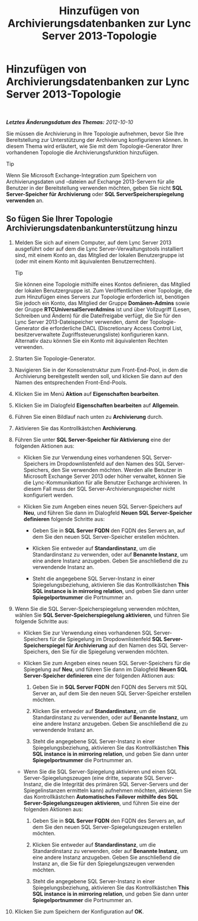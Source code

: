 ﻿---
title: Hinzufügen von Archivierungsdatenbanken zur Lync Server 2013-Topologie
TOCTitle: Hinzufügen von Archivierungsdatenbanken zur Lync Server 2013-Topologie
ms:assetid: 089ab32f-1167-4bb8-a283-fdc6c9613072
ms:mtpsurl: https://technet.microsoft.com/de-de/library/JJ204654(v=OCS.15)
ms:contentKeyID: 49293096
ms.date: 05/19/2016
mtps_version: v=OCS.15
ms.translationtype: HT
---

# Hinzufügen von Archivierungsdatenbanken zur Lync Server 2013-Topologie

 

_**Letztes Änderungsdatum des Themas:** 2012-10-10_

Sie müssen die Archivierung in Ihre Topologie aufnehmen, bevor Sie Ihre Bereitstellung zur Unterstützung der Archivierung konfigurieren können. In diesem Thema wird erläutert, wie Sie mit dem Topologie-Generator Ihrer vorhandenen Topologie die Archivierungsfunktion hinzufügen.


> [!TIP]
> Wenn Sie Microsoft Exchange-Integration zum Speichern von Archivierungsdaten und -dateien auf Exchange 2013-Servern für alle Benutzer in der Bereitstellung verwenden möchten, geben Sie nicht <STRONG>SQL Server-Speicher für Archivierung</STRONG> oder <STRONG>SQL ServerSpeicherspiegelung verwenden</STRONG> an.



## So fügen Sie Ihrer Topologie Archivierungsdatenbankunterstützung hinzu

1.  Melden Sie sich auf einem Computer, auf dem Lync Server 2013 ausgeführt oder auf dem die Lync Server-Verwaltungstools installiert sind, mit einem Konto an, das Mitglied der lokalen Benutzergruppe ist (oder mit einem Konto mit äquivalenten Benutzerrechten).
    

    > [!TIP]
    > Sie können eine Topologie mithilfe eines Kontos definieren, das Mitglied der lokalen Benutzergruppe ist. Zum Veröffentlichen einer Topologie, die zum Hinzufügen eines Servers zur Topologie erforderlich ist, benötigen Sie jedoch ein Konto, das Mitglied der Gruppe <STRONG>Domänen-Admins</STRONG> sowie der Gruppe <STRONG>RTCUniversalServerAdmins</STRONG> ist und über Vollzugriff (Lesen, Schreiben und Ändern) für die Dateifreigabe verfügt, die Sie für den Lync Server 2013-Dateispeicher verwenden, damit der Topologie-Generator die erforderliche DACL (Discretionary Access Control List, besitzerverwaltete Zugriffssteuerungsliste) konfigurieren kann. Alternativ dazu können Sie ein Konto mit äquivalenten Rechten verwenden.



2.  Starten Sie Topologie-Generator.

3.  Navigieren Sie in der Konsolenstruktur zum Front-End-Pool, in dem die Archivierung bereitgestellt werden soll, und klicken Sie dann auf den Namen des entsprechenden Front-End-Pools.

4.  Klicken Sie im Menü **Aktion** auf **Eigenschaften bearbeiten**.

5.  Klicken Sie im Dialogfeld **Eigenschaften bearbeiten** auf **Allgemein**.

6.  Führen Sie einen Bildlauf nach unten zu **Archivierung** durch.

7.  Aktivieren Sie das Kontrollkästchen **Archivierung**.

8.  Führen Sie unter **SQL Server-Speicher für Aktivierung** eine der folgenden Aktionen aus:
    
      - Klicken Sie zur Verwendung eines vorhandenen SQL Server-Speichers im Dropdownlistenfeld auf den Namen des SQL Server-Speichers, den Sie verwenden möchten. Werden alle Benutzer in Microsoft Exchange Server 2013 oder höher verwaltet, können Sie die Lync-Kommunikation für alle Benutzer Exchange archivieren. In diesem Fall muss der SQL Server-Archivierungsspeicher nicht konfiguriert werden.
    
      - Klicken Sie zum Angeben eines neuen SQL Server-Speichers auf **Neu**, und führen Sie dann im Dialogfeld **Neuen SQL Server-Speicher definieren** folgende Schritte aus:
        
          - Geben Sie in **SQL Server FQDN** den FQDN des Servers an, auf dem Sie den neuen SQL Server-Speicher erstellen möchten.
        
          - Klicken Sie entweder auf **Standardinstanz**, um die Standardinstanz zu verwenden, oder auf **Benannte Instanz**, um eine andere Instanz anzugeben. Geben Sie anschließend die zu verwendende Instanz an.
        
          - Steht die angegebene SQL Server-Instanz in einer Spiegelungsbeziehung, aktivieren Sie das Kontrollkästchen **This SQL instance is in mirroring relation**, und geben Sie dann unter **Spiegelportnummer** die Portnummer an.

9.  Wenn Sie die SQL Server-Speicherspiegelung verwenden möchten, wählen Sie **SQL Server-Speicherspiegelung aktivieren**, und führen Sie folgende Schritte aus:
    
      - Klicken Sie zur Verwendung eines vorhandenen SQL Server-Speichers für die Spiegelung im Dropdownlistenfeld **SQL Server-Speicherspiegel für Archivierung** auf den Namen des SQL Server-Speichers, den Sie für die Spiegelung verwenden möchten.
    
      - Klicken Sie zum Angeben eines neuen SQL Server-Speichers für die Spiegelung auf **Neu**, und führen Sie dann im Dialogfeld **Neuen SQL Server-Speicher definieren** eine der folgenden Aktionen aus:
        
        1.  Geben Sie in **SQL Server FQDN** den FQDN des Servers mit SQL Server an, auf dem Sie den neuen SQL Server-Speicher erstellen möchten.
        
        2.  Klicken Sie entweder auf **Standardinstanz**, um die Standardinstanz zu verwenden, oder auf **Benannte Instanz**, um eine andere Instanz anzugeben. Geben Sie anschließend die zu verwendende Instanz an.
        
        3.  Steht die angegebene SQL Server-Instanz in einer Spiegelungsbeziehung, aktivieren Sie das Kontrollkästchen **This SQL instance is in mirroring relation**, und geben Sie dann unter **Spiegelportnummer** die Portnummer an.
    
      - Wenn Sie die SQL Server-Spiegelung aktivieren und einen SQL Server-Spiegelungszeugen (eine dritte, separate SQL Server-Instanz, die die Integrität des primären SQL Server-Servers und der Spiegelinstanzen ermitteln kann) aufnehmen möchten, aktivieren Sie das Kontrollkästchen **Automatisches Failover mithilfe des SQL Server-Spiegelungszeugen aktivieren**, und führen Sie eine der folgenden Aktionen aus:
        
        1.  Geben Sie in **SQL Server FQDN** den FQDN des Servers an, auf dem Sie den neuen SQL Server-Spiegelungszeugen erstellen möchten.
        
        2.  Klicken Sie entweder auf **Standardinstanz**, um die Standardinstanz zu verwenden, oder auf **Benannte Instanz**, um eine andere Instanz anzugeben. Geben Sie anschließend die Instanz an, die Sie für den Spiegelungszeugen verwenden möchten.
        
        3.  Steht die angegebene SQL Server-Instanz in einer Spiegelungsbeziehung, aktivieren Sie das Kontrollkästchen **This SQL instance is in mirroring relation**, und geben Sie dann unter **Spiegelportnummer** die Portnummer an.

10. Klicken Sie zum Speichern der Konfiguration auf **OK**.

